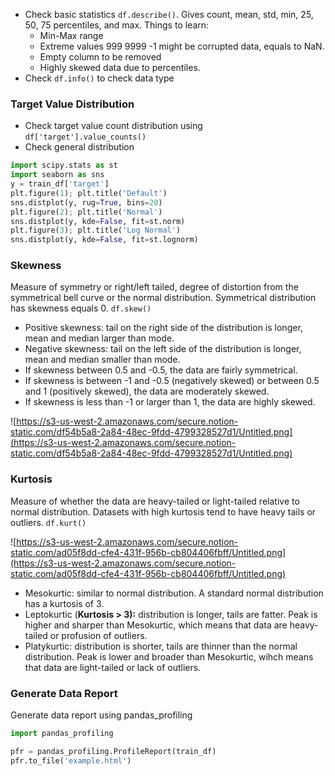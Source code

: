 - Check basic statistics `df.describe()`. Gives count, mean, std, min, 25, 50, 75 percentiles, and max. Things to learn:
    - Min-Max range
    - Extreme values 999 9999 -1 might be corrupted data, equals to NaN.
    - Empty column to be removed
    - Highly skewed data due to percentiles.
- Check `df.info()` to check data type

### Target Value Distribution

- Check target value count distribution using `df['target'].value_counts()`
- Check general distribution

```python
import scipy.stats as st
import seaborn as sns
y = train_df['target']
plt.figure(1); plt.title('Default')
sns.distplot(y, rug=True, bins=20)
plt.figure(2); plt.title('Normal')
sns.distplot(y, kde=False, fit=st.norm)
plt.figure(3); plt.title('Log Normal')
sns.distplot(y, kde=False, fit=st.lognorm)
```

### Skewness

Measure of symmetry or right/left tailed, degree of distortion from the symmetrical bell curve or the normal distribution. Symmetrical distribution has skewness equals 0. `df.skew()`

- Positive skewness: tail on the right side of the distribution is longer, mean and median larger than mode.
- Negative skewness: tail on the left side of the distribution is longer, mean and median smaller than mode.
- If skewness between 0.5 and -0.5, the data are fairly symmetrical.
- If skewness is between -1 and -0.5 (negatively skewed) or between 0.5 and 1 (positively skewed), the data are moderately skewed.
- If skewness is less than -1 or larger than 1, the data are highly skewed.

![https://s3-us-west-2.amazonaws.com/secure.notion-static.com/df54b5a8-2a84-48ec-9fdd-4799328527d1/Untitled.png](https://s3-us-west-2.amazonaws.com/secure.notion-static.com/df54b5a8-2a84-48ec-9fdd-4799328527d1/Untitled.png)

### Kurtosis

Measure of whether the data are heavy-tailed or light-tailed relative to normal distribution. Datasets with high kurtosis tend to have heavy tails or outliers. `df.kurt()`

![https://s3-us-west-2.amazonaws.com/secure.notion-static.com/ad05f8dd-cfe4-431f-956b-cb804406fbff/Untitled.png](https://s3-us-west-2.amazonaws.com/secure.notion-static.com/ad05f8dd-cfe4-431f-956b-cb804406fbff/Untitled.png)

- Mesokurtic: similar to normal distribution. A standard normal distribution has a kurtosis of 3.
- Leptokurtic (**Kurtosis > 3):** distribution is longer, tails are fatter. Peak is higher and sharper than Mesokurtic, which means that data are heavy-tailed or profusion of outliers.
- Platykurtic: distribution is shorter, tails are thinner than the normal distribution. Peak is lower and broader than Mesokurtic, wihch means that data are light-tailed or lack of outliers.

### Generate Data Report

Generate data report using pandas_profiling

```python
import pandas_profiling

pfr = pandas_profiling.ProfileReport(train_df)
pfr.to_file('example.html')
```

